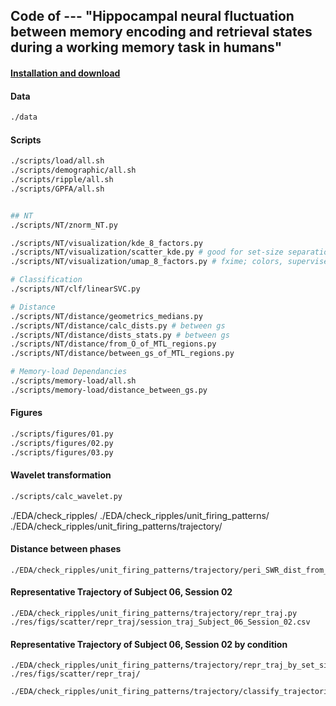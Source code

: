 ## Code of --- "Hippocampal neural fluctuation between memory encoding and retrieval states during a working memory task in humans"

#### [Installation and download](./docs/installation.md)

#### Data

``` bash
./data
```


#### Scripts
```bash
./scripts/load/all.sh
./scripts/demographic/all.sh
./scripts/ripple/all.sh
./scripts/GPFA/all.sh


## NT
./scripts/NT/znorm_NT.py

./scripts/NT/visualization/kde_8_factors.py
./scripts/NT/visualization/scatter_kde.py # good for set-size separations
./scripts/NT/visualization/umap_8_factors.py # fxime; colors, supervised

# Classification
./scripts/NT/clf/linearSVC.py

# Distance
./scripts/NT/distance/geometrics_medians.py
./scripts/NT/distance/calc_dists.py # between gs
./scripts/NT/distance/dists_stats.py # between gs
./scripts/NT/distance/from_O_of_MTL_regions.py
./scripts/NT/distance/between_gs_of_MTL_regions.py

# Memory-load Dependancies
./scripts/memory-load/all.sh
./scripts/memory-load/distance_between_gs.py
```

#### Figures

``` bash
./scripts/figures/01.py
./scripts/figures/02.py
./scripts/figures/03.py
```
















#### Wavelet transformation

``` bash
./scripts/calc_wavelet.py
```









./EDA/check_ripples/
./EDA/check_ripples/unit_firing_patterns/
./EDA/check_ripples/unit_firing_patterns/trajectory/


#### Distance between phases
```
./EDA/check_ripples/unit_firing_patterns/trajectory/peri_SWR_dist_from_P_dev.py
```

#### Representative Trajectory of Subject 06, Session 02
```
./EDA/check_ripples/unit_firing_patterns/trajectory/repr_traj.py
./res/figs/scatter/repr_traj/session_traj_Subject_06_Session_02.csv
```

#### Representative Trajectory of Subject 06, Session 02 by condition
```
./EDA/check_ripples/unit_firing_patterns/trajectory/repr_traj_by_set_size_and_task_type.py 
./res/figs/scatter/repr_traj/

./EDA/check_ripples/unit_firing_patterns/trajectory/classify_trajectories.py 


```


